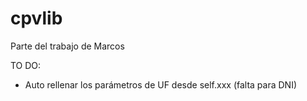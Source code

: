 # cpvlib
Parte del trabajo de Marcos

TO DO:
* Auto rellenar los parámetros de UF desde self.xxx (falta para DNI)